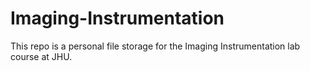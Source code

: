 # Imaging-Instrumentation
This repo is a personal file storage for the Imaging Instrumentation lab course at JHU.

